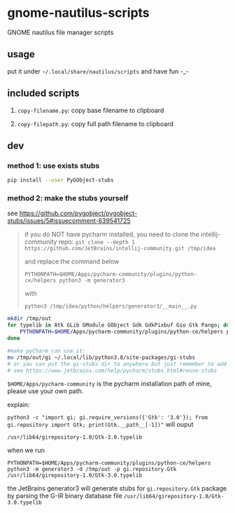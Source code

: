# gnome-nautilus-scripts

GNOME nautilus file manager scripts

## usage

put it under `~/.local/share/nautilus/scripts` and have fun -_-

## included scripts

1. `copy-filename.py`: copy base filename to clipboard

2. `copy-filepath.py`: copy full path filename to clipboard

## dev

### method 1: use exists stubs

```bash
pip install --user PyGObject-stubs
```

### method 2: make the stubs yourself

see <https://github.com/pygobject/pygobject-stubs/issues/5#issuecomment-639541725>

> if you do NOT have pycharm installed, you need to clone the intellij-community repo:
> `git clone --depth 1 https://github.com/JetBrains/intellij-community.git /tmp/idea`
>
> and replace the command below
>
> `PYTHONPATH=$HOME/Apps/pycharm-community/plugins/python-ce/helpers python3 -m generator3`
>
> with
> 
> `python3 /tmp/idea/python/helpers/generator3/__main__.py`


```bash
mkdir /tmp/out
for typelib in Atk GLib GModule GObject Gdk GdkPixbuf Gio Gtk Pango; do
    PYTHONPATH=$HOME/Apps/pycharm-community/plugins/python-ce/helpers python3 -m generator3 -d /tmp/out -p gi.repository.$typelib $(python3 -c "import gi; gi.require_versions({'Atk': '1.0', 'GModule': '2.0', 'Gdk': '3.0', 'GdkPixbuf': '2.0', 'Gtk': '3.0', 'Pango': '1.0'}); from gi.repository import $typelib; print($typelib.__path__[-1])")
done

#make pyCharm can use it:
mv /tmp/out/gi ~/.local/lib/python3.8/site-packages/gi-stubs
# or you can put the gi-stubs dir to anywhere but just remember to add to your project
# see https://www.jetbrains.com/help/pycharm/stubs.html#reuse-stubs
```

`$HOME/Apps/pycharm-community` is the pycharm installation path of mine, please use your own path.

explain:

`python3 -c "import gi; gi.require_versions({'Gtk': '3.0'}); from gi.repository import Gtk; print(Gtk.__path__[-1])"` will ouput

`/usr/lib64/girepository-1.0/Gtk-3.0.typelib`

when we run 

`PYTHONPATH=$HOME/Apps/pycharm-community/plugins/python-ce/helpers python3 -m generator3 -d /tmp/out -p gi.repository.Gtk /usr/lib64/girepository-1.0/Gtk-3.0.typelib`

the JetBrains generator3 will generate stubs for `gi.repository.Gtk` package by parsing the G-IR binary database file `/usr/lib64/girepository-1.0/Gtk-3.0.typelib`